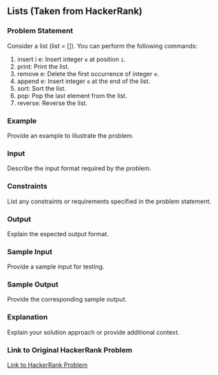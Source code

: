 ## Lists (Taken from HackerRank)

### Problem Statement

Consider a list (list = []). You can perform the following commands:

1. insert i e: Insert integer `e` at position `i`.
2. print: Print the list.
3. remove e: Delete the first occurrence of integer `e`.
4. append e: Insert integer `e` at the end of the list.
5. sort: Sort the list.
6. pop: Pop the last element from the list.
7. reverse: Reverse the list.

### Example

Provide an example to illustrate the problem.

### Input

Describe the input format required by the problem.

### Constraints

List any constraints or requirements specified in the problem statement.

### Output

Explain the expected output format.

### Sample Input

Provide a sample input for testing.

### Sample Output

Provide the corresponding sample output.

### Explanation

Explain your solution approach or provide additional context.

### Link to Original HackerRank Problem

[Link to HackerRank Problem](https://www.hackerrank.com/problem)
